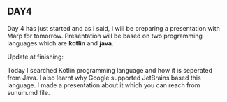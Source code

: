## **DAY4**

Day 4 has just started and as I said, I will be preparing a presentation with Marp for tomorrow. Presentation will be based on two
programming languages which are **kotlin** and **java**. 

Update at finishing: 

Today I searched Kotlin programming language and how it is seperated from Java. I also learnt why Google supported JetBrains based this language. I made a presentation about it which you can reach from sunum.md file.
